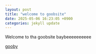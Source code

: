 ```yaml
---
layout: post
title: "welcome to goobsite"
date: 2025-05-06 16:23:05 +0900
categories: jekyll update
---
```


Welcome to tha goobsite baybeeeeeeeeee

[gooby](assets/gooby_engr.png)